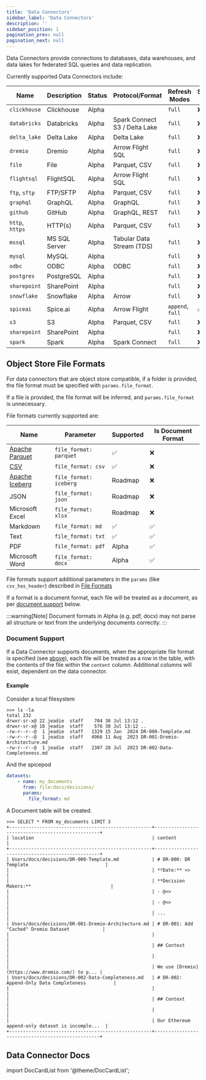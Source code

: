 ```yaml
---
title: 'Data Connectors'
sidebar_label: 'Data Connectors'
description: ''
sidebar_position: 1
pagination_prev: null
pagination_next: null
---
```


Data Connectors provide connections to databases, data warehouses, and data lakes for federated SQL queries and data replication.

Currently supported Data Connectors include:

| Name            | Description   | Status | Protocol/Format                     | Refresh Modes    | Supports Inserts | Supports Documents |
| --------------- | --------------| ------ | ----------------------------------- | ---------------- | ---------------- | ------------------ |
| `clickhouse`    | Clickhouse    | Alpha  |                                     | `full`           | ❌               | ❌                |
| `databricks`    | Databricks    | Alpha  | Spark Connect <br/> S3 / Delta Lake | `full`           | ❌               | ❌                |
| `delta_lake`    | Delta Lake    | Alpha  | Delta Lake                          | `full`           | ❌               | ❌                |
| `dremio`        | Dremio        | Alpha  | Arrow Flight SQL                    | `full`           | ❌               | ❌                |
| `file`          | File          | Alpha  | Parquet, CSV                        | `full`           | ❌               | ✅                |
| `flightsql`     | FlightSQL     | Alpha  | Arrow Flight SQL                    | `full`           | ❌               | ❌                |
| `ftp`, `sftp`   | FTP/SFTP      | Alpha  | Parquet, CSV                        | `full`           | ❌               | ✅                |
| `graphql`       | GraphQL       | Alpha  | GraphQL                             | `full`           | ❌               | ❌                |
| `github`        | GitHub        | Alpha  | GraphQL, REST                       | `full`           | ❌               | ❌                |
| `http`, `https` | HTTP(s)       | Alpha  | Parquet, CSV                        | `full`           | ❌               | ❌                |
| `mssql`         | MS SQL Server | Alpha  | Tabular Data Stream (TDS)           | `full`           | ❌               | ❌                |
| `mysql`         | MySQL         | Alpha  |                                     | `full`           | ❌               | ❌                |
| `odbc`          | ODBC          | Alpha  | ODBC                                | `full`           | ❌               | ❌                |
| `postgres`      | PostgreSQL    | Alpha  |                                     | `full`           | ❌               | ❌                |
| `sharepoint`    | SharePoint    | Alpha  |                                     | `full`           | ❌               | ✅                |
| `snowflake`     | Snowflake     | Alpha  | Arrow                               | `full`           | ❌               | ❌                |
| `spiceai`       | Spice.ai      | Alpha  | Arrow Flight                        | `append`, `full` | ✅               | ❌                |
| `s3`            | S3            | Alpha  | Parquet, CSV                        | `full`           | ❌               | ✅                |
| `sharepoint`    | SharePoint    | Alpha  |                                     | `full`           | ❌               | ✅                |
| `spark`         | Spark         | Alpha  | Spark Connect                       | `full`           | ❌               | ❌                |

## Object Store File Formats
For data connectors that are object store compatible, if a folder is provided, the file format must be specified with `params.file_format`.

If a file is provided, the file format will be inferred, and `params.file_format` is unnecessary.

File formats currently supported are:

| Name                                          | Parameter               | Supported | Is Document Format |
| --------------------------------------------- | ----------------------- | --------- | ------------------ |
| [Apache Parquet](https://parquet.apache.org/) | `file_format: parquet`  | ✅        | ❌                 |
| [CSV](/reference/file_format.md#csv)          | `file_format: csv`      | ✅        | ❌                 |
| [Apache Iceberg](https://iceberg.apache.org/) | `file_format: iceberg`  | Roadmap   | ❌                 |
| JSON                                          | `file_format: json`     | Roadmap   | ❌                 |
| Microsoft Excel                               | `file_format: xlsx`     | Roadmap   | ❌                 |
| Markdown                                      | `file_format: md`       | ✅        | ✅                 |
| Text                                          | `file_format: txt`      | ✅        | ✅                 |
| PDF                                           | `file_format: pdf`      | Alpha  | ✅                 |
| Microsoft Word                                | `file_format: docx`     | Alpha  | ✅                 |

File formats support additional parameters in the `params` (like `csv_has_header`) described in [File Formats](/reference/file_format)

If a format is a document format, each file will be treated as a document, as per [document support](#document-support) below.

:::warning[Note]
Document formats in Alpha (e.g. pdf, docx) may not parse all structure or text from the underlying documents correctly. 
:::

### Document Support
If a Data Connector supports documents, when the appropriate file format is specified (see [above](#object-store-file-formats)), each file will be treated as a row in the table, with the contents of the file within the `content` column. Additional columns will exist, dependent on the data connector.

#### Example
Consider a local filesystem
```shell
>>> ls -la
total 232
drwxr-sr-x@ 22 jeadie  staff    704 30 Jul 13:12 .
drwxr-sr-x@ 18 jeadie  staff    576 30 Jul 13:12 ..
-rw-r--r--@  1 jeadie  staff   1329 15 Jan  2024 DR-000-Template.md
-rw-r--r--@  1 jeadie  staff   4966 11 Aug  2023 DR-001-Dremio-Architecture.md
-rw-r--r--@  1 jeadie  staff   2307 28 Jul  2023 DR-002-Data-Completeness.md
```

And the spicepod
```yaml
datasets:
    - name: my_documents
      from: file:docs/decisions/
      params:
        file_format: md
```
A Document table will be created.
```shell
>>> SELECT * FROM my_documents LIMIT 3
+----------------------------------------------------+--------------------------------------------------+
| location                                           | content                                          |
+----------------------------------------------------+--------------------------------------------------+
| Users/docs/decisions/DR-000-Template.md            | # DR-000: DR Template                            |
|                                                    | **Date:** <>                                     |
|                                                    | **Decision Makers:**                             |
|                                                    | - @<>                                            |
|                                                    | - @<>                                            |
|                                                    | ...                                              |
| Users/docs/decisions/DR-001-Dremio-Architecture.md | # DR-001: Add "Cached" Dremio Dataset            |
|                                                    |                                                  |
|                                                    | ## Context                                       |
|                                                    |                                                  |
|                                                    | We use [Dremio](https://www.dremio.com/) to p... |
| Users/docs/decisions/DR-002-Data-Completeness.md   | # DR-002: Append-Only Data Completeness          |
|                                                    |                                                  |
|                                                    | ## Context                                       |
|                                                    |                                                  |
|                                                    | Our Ethereum append-only dataset is incomple...  |
+----------------------------------------------------+--------------------------------------------------+
```

## Data Connector Docs

import DocCardList from '@theme/DocCardList';

<DocCardList />
